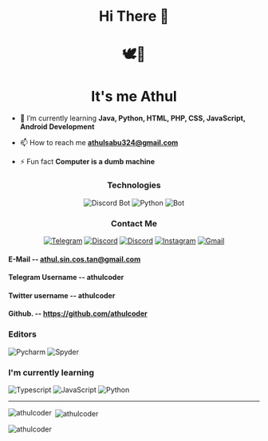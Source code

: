 <!DOCTYPE>
<html>
<h1 align ="center"> Hi There 👋  </h1>
<H1 align = "center">🕊️🤍</H1> 


</html>

<h1 align="center">It's me Athul</h1>

- 🌱 I’m currently learning **Java, Python, HTML, PHP, CSS, JavaScript, Android Development**

- 📫 How to reach me **athulsabu324@gmail.com**

- ⚡ Fun fact  **Computer is a dumb machine**






<h3 align="center" > Technologies </h3>
<p align ="center">
  <img src="https://img.shields.io/badge/Bot-229ED9?style=for-the-badge&logo=Telegram&logoColor=white" alt="Discord Bot" />
  <img src="https://img.shields.io/badge/Python-FFEFDB?style=for-the-badge&logo=python&logoColor=black" alt="Python" />
  <img src="https://img.shields.io/badge/Bot-8009fo?style=for-the-badge&logo=WhatsApp&logoColor=white" alt="Bot" />
</p>    
<h3 align="center">Contact Me</h3>
<p align="center">
  <a href="https://t.me/athul_pythoneer" target="_blank"><img src="https://img.shields.io/badge/Telegram-229ED9?style=for-the-badge&logo=telegram&logoColor=white" alt="Telegram" /></a>
  <a href="https://discord.com/users/athulcoder#5156" target="_blank"><img src="https://img.shields.io/badge/Discord-191970?style=for-the-badge&logo=discord&logoColor=white" alt="Discord" /></a>
  <a href="https://mobile.twitter.com/athulcoder#5156" target="_blank"><img src="https://img.shields.io/badge/Twitter-00acee?style=for-the-badge&logo=twitter&logoColor=white" alt="Discord" /></a>
  <a href="https://instagram.com/_i_athul" target="_blank"><img src="https://img.shields.io/badge/Instagram-bc2a8d?style=for-the-badge&logo=instagram&logoColor=white" alt="Instagram" /></a>
  <a href="https://www.instagram.com/athul_pythoneer/#5156" target="_blank"><img src="https://img.shields.io/badge/Gmail-4285F4?style=for-the-badge&logo=Gmail&logoColor=white" alt="Gmail" /></a>
</p>  

  
#### E-Mail -- athul.sin.cos.tan@gmail.com
####  Telegram Username -- athulcoder
#### Twitter username  -- athulcoder
#### Github.           -- https://github.com/athulcoder


<h3>Editors</h4>
<p>
  <img src="https://img.shields.io/badge/Pycharm-57A143?logo=Pycharm&logoColor=white&style=for-the-badge" alt="Pycharm" />
  <img src="https://img.shields.io/badge/Spyder-7F5AB6?logo=Spyder&logoColor=white&style=for-the-badge" alt="Spyder" />

<h3>I'm currently learning</h3>
<p>
  <img src="https://img.shields.io/badge/Typescript-2c2cc7?style=for-the-badge&logo=Typescript&logoColor=white" alt="Typescript" />
  <img src="https://img.shields.io/badge/JavaScript-F7DF1E?style=for-the-badge&logo=javascript&logoColor=black" alt="JavaScript" />
  <img src="https://img.shields.io/badge/Python-FCC624?style=for-the-badge&logo=python&logoColor=white" alt="Python" />
</p>

<hr />


<p><img align="left" src="https://github-readme-stats.vercel.app/api/top-langs?username=athulcoder&show_icons=true&theme=radical&locale=en&layout=compact" alt="athulcoder" /></p>

<p>&nbsp;<img align="center" src="https://github-readme-stats.vercel.app/api?username=athulcoder&show_icons=true&theme=radical&locale=en" alt="athulcoder" /></p>

<p><img align="center" src="https://github-readme-streak-stats.herokuapp.com/?user=athulcoder&" alt="athulcoder" /></p>
